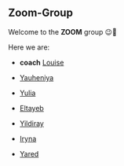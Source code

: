## Zoom-Group

Welcome to the **ZOOM** group 😉👋

Here we are:

* **coach** [Louise](Louise.md)

* [Yauheniya](Yauheniya.md)

* [Yulia](Yulia.md)

* [Eltayeb](Eltayeb.md)

* [Yildiray](Yildiray.md)

* [Iryna](Iryna.md)

* [Yared](Yared.md)
